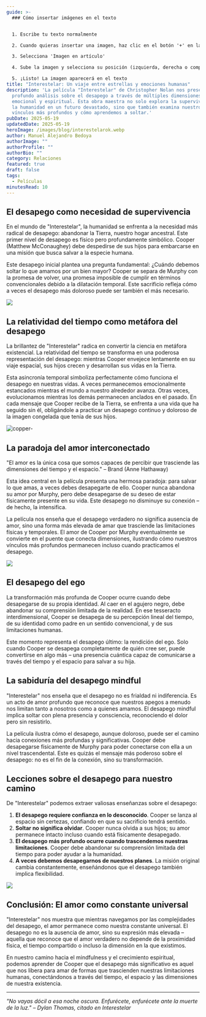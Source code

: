 ```yaml
---
guide: >-
  ### Cómo insertar imágenes en el texto


  1. Escribe tu texto normalmente

  2. Cuando quieras insertar una imagen, haz clic en el botón '+' en la barra de herramientas

  3. Selecciona 'Imagen en artículo'

  4. Sube la imagen y selecciona su posición (izquierda, derecha o completa)

  5. ¡Listo! La imagen aparecerá en el texto
title: "Interestelar: Un viaje entre estrellas y emociones humanas"
description: 'La película "Interestelar" de Christopher Nolan nos presenta un
  profundo análisis sobre el desapego a través de múltiples dimensiones: física,
  emocional y espiritual. Esta obra maestra no solo explora la supervivencia de
  la humanidad en un futuro devastado, sino que también examina nuestros
  vínculos más profundos y cómo aprendemos a soltar.'
pubDate: 2025-05-19
updatedDate: 2025-05-19
heroImage: /images/blog/interestelarok.webp
author: Manuel Alejandro Bedoya
authorImage: ""
authorProfile: ""
authorBio: ""
category: Relaciones
featured: true
draft: false
tags:
  - Películas
minutesRead: 10
---
```

## El desapego como necesidad de supervivencia

En el mundo de "Interestelar", la humanidad se enfrenta a la necesidad más radical de desapego: abandonar la Tierra, nuestro hogar ancestral. Este primer nivel de desapego es físico pero profundamente simbólico. Cooper (Matthew McConaughey) debe despedirse de sus hijos para embarcarse en una misión que busca salvar a la especie humana.

Este desapego inicial plantea una pregunta fundamental: ¿Cuándo debemos soltar lo que amamos por un bien mayor? Cooper se separa de Murphy con la promesa de volver, una promesa imposible de cumplir en términos convencionales debido a la dilatación temporal. Este sacrificio refleja cómo a veces el desapego más doloroso puede ser también el más necesario.

![](/images/blog/interstelar-1-.webp)

## La relatividad del tiempo como metáfora del desapego

La brillantez de "Interestelar" radica en convertir la ciencia en metáfora existencial. La relatividad del tiempo se transforma en una poderosa representación del desapego: mientras Cooper envejece lentamente en su viaje espacial, sus hijos crecen y desarrollan sus vidas en la Tierra.

Esta asincronía temporal simboliza perfectamente cómo funciona el desapego en nuestras vidas. A veces permanecemos emocionalmente estancados mientras el mundo a nuestro alrededor avanza. Otras veces, evolucionamos mientras los demás permanecen anclados en el pasado. En cada mensaje que Cooper recibe de la Tierra, se enfrenta a una vida que ha seguido sin él, obligándole a practicar un desapego continuo y doloroso de la imagen congelada que tenía de sus hijos.

![copper-](/images/blog/interstellar-073.webp)

## La paradoja del amor interconectado

"El amor es la única cosa que somos capaces de percibir que trasciende las dimensiones del tiempo y el espacio." – Brand (Anne Hathaway)

Esta idea central en la película presenta una hermosa paradoja: para salvar lo que amas, a veces debes desapegarte de ello. Cooper nunca abandona su amor por Murphy, pero debe desapegarse de su deseo de estar físicamente presente en su vida. Este desapego no disminuye su conexión – de hecho, la intensifica.

La película nos enseña que el desapego verdadero no significa ausencia de amor, sino una forma más elevada de amar que trasciende las limitaciones físicas y temporales. El amor de Cooper por Murphy eventualmente se convierte en el puente que conecta dimensiones, ilustrando cómo nuestros vínculos más profundos permanecen incluso cuando practicamos el desapego.

![](/images/blog/black-hole.jpg)

## El desapego del ego

La transformación más profunda de Cooper ocurre cuando debe desapegarse de su propia identidad. Al caer en el agujero negro, debe abandonar su comprensión limitada de la realidad. En ese tesseracto interdimensional, Cooper se desapega de su percepción lineal del tiempo, de su identidad como padre en un sentido convencional, y de sus limitaciones humanas.

Este momento representa el desapego último: la rendición del ego. Solo cuando Cooper se desapega completamente de quién cree ser, puede convertirse en algo más – una presencia cuántica capaz de comunicarse a través del tiempo y el espacio para salvar a su hija.

## La sabiduría del desapego mindful

"Interestelar" nos enseña que el desapego no es frialdad ni indiferencia. Es un acto de amor profundo que reconoce que nuestros apegos a menudo nos limitan tanto a nosotros como a quienes amamos. El desapego mindful implica soltar con plena presencia y consciencia, reconociendo el dolor pero sin resistirlo.

La película ilustra cómo el desapego, aunque doloroso, puede ser el camino hacia conexiones más profundas y significativas. Cooper debe desapegarse físicamente de Murphy para poder conectarse con ella a un nivel trascendental. Este es quizás el mensaje más poderoso sobre el desapego: no es el fin de la conexión, sino su transformación.

## Lecciones sobre el desapego para nuestro camino

De "Interestelar" podemos extraer valiosas enseñanzas sobre el desapego:

1. **El desapego requiere confianza en lo desconocido**. Cooper se lanza al espacio sin certezas, confiando en que su sacrificio tendrá sentido.
2. **Soltar no significa olvidar**. Cooper nunca olvida a sus hijos; su amor permanece intacto incluso cuando está físicamente desapegado.
3. **El desapego más profundo ocurre cuando trascendemos nuestras limitaciones**. Cooper debe abandonar su comprensión limitada del tiempo para poder ayudar a la humanidad.
4. **A veces debemos desapegarnos de nuestros planes**. La misión original cambia constantemente, enseñándonos que el desapego también implica flexibilidad.



![](/images/blog/murph.jpg)

## Conclusión: El amor como constante universal

"Interestelar" nos muestra que mientras navegamos por las complejidades del desapego, el amor permanece como nuestra constante universal. El desapego no es la ausencia de amor, sino su expresión más elevada – aquella que reconoce que el amor verdadero no depende de la proximidad física, el tiempo compartido o incluso la dimensión en la que existimos.

En nuestro camino hacia el mindfulness y el crecimiento espiritual, podemos aprender de Cooper que el desapego más significativo es aquel que nos libera para amar de formas que trascienden nuestras limitaciones humanas, conectándonos a través del tiempo, el espacio y las dimensiones de nuestra existencia.

- - -

*"No vayas dócil a esa noche oscura. Enfurécete, enfurécete ante la muerte de la luz." – Dylan Thomas, citado en Interestelar*
